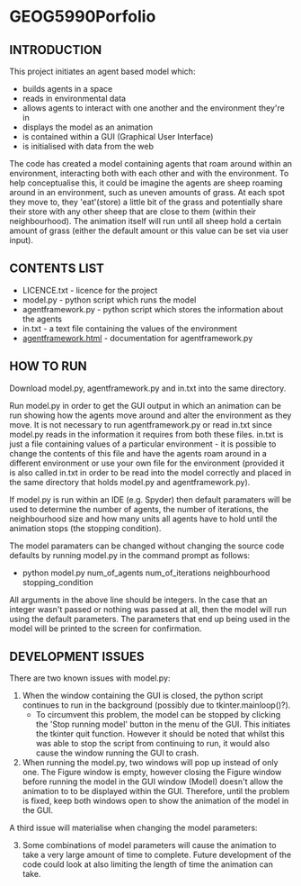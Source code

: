 # GEOG5990Porfolio
## INTRODUCTION
This project initiates an agent based model which:
* builds agents in a space
* reads in environmental data 
* allows agents to interact with one another and the environment they're in   
* displays the model as an animation 
* is contained within a GUI (Graphical User Interface)
* is initialised with data from the web

The code has created a model containing agents that roam around within an environment, interacting both with each other and with the environment. To help conceptualise this, it could be imagine the agents are sheep roaming around in an environment, such as uneven amounts of grass. At each spot they move to, they 'eat'(store) a little bit of the grass and potentially share their store with any other sheep that are close to them (within their neighbourhood). The animation itself will run until all sheep hold a certain amount of grass (either the default amount or this value can be set via user input). 

## CONTENTS LIST  
* LICENCE.txt - licence for the project 
* model.py - python script which runs the model
* agentframework.py - python script which stores the information about the agents
* in.txt - a text file containing the values of the environment
* [agentframework.html](https://htmlpreview.github.io/?https://github.com/gy21lm/GEOG5990Portfolio/blob/main/agentframework.html) - documentation for agentframework.py

## HOW TO RUN 
Download model.py, agentframework.py and in.txt into the same directory.

Run model.py in order to get the GUI output in which an animation can be run showing how the agents move around and alter the environment as they move.
It is not necessary to run agentframework.py or read in.txt since model.py reads in the information it requires from both these files. 
in.txt is just a file containing values of a particular environment - it is possible to change the contents of this file and have the agents roam around in a different environment or use your own file for the environment (provided it is also called in.txt in order to be read into the model correctly and placed in the same directory that holds model.py and agentframework.py). 

If model.py is run within an IDE (e.g. Spyder) then default paramaters will be used to determine the number of agents, the number of iterations, the neighbourhood size and how many units all agents have to hold until the animation stops (the stopping condition).

The model paramaters can be changed without changing the source code defaults by running model.py in the command prompt as follows:
* python model.py num_of_agents num_of_iterations neighbourhood stopping_condition

All arguments in the above line should be integers. In the case that an integer wasn't passed or nothing was passed at all, then the model will run using the default parameters. The parameters that end up being used in the model will be printed to the screen for confirmation. 

## DEVELOPMENT ISSUES 
There are two known issues with model.py:
1. When the window containing the GUI is closed, the python script continues to run in the background (possibly due to tkinter.mainloop()?).
      * To circumvent this problem, the model can be stopped by clicking the 'Stop running model' button in the menu of the GUI. This initiates the tkinter quit function. However it should be noted that whilst this was able to stop the script from continuing to run, it would also cause the window running the GUI to crash. 
2. When running the model.py, two windows will pop up instead of only one. The Figure window is empty, however closing the Figure window before running the model in the GUI window (Model) doesn't allow the animation to to be displayed within the GUI. Therefore, until the problem is fixed, keep both windows open to show the animation of the model in the GUI.

A third issue will materialise when changing the model parameters:

3. Some combinations of model parameters will cause the animation to take a very large amount of time to complete. Future development of the code could look at also limiting the length of time the animation can take. 
